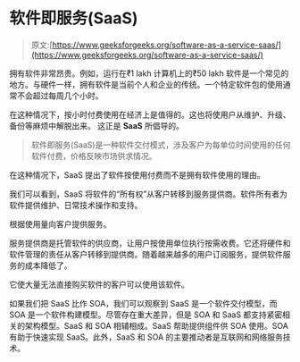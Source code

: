 # 软件即服务(SaaS)

> 原文:[https://www.geeksforgeeks.org/software-as-a-service-saas/](https://www.geeksforgeeks.org/software-as-a-service-saas/)

拥有软件非常昂贵。例如，运行在₹1 lakh 计算机上的₹50 lakh 软件是一个常见的地方。与硬件一样，拥有软件是当前个人和企业的传统。一个特定软件包的使用通常不会超过每周几个小时。

在这种情况下，按小时付费使用在经济上是值得的。这也将使用户从维护、升级、备份等麻烦中解脱出来。
这正是 **SaaS** 所倡导的。

> 软件即服务(SaaS)是一种软件交付模式，涉及客户为每单位时间使用的任何软件付费，价格反映市场供求情况。

在这种情况下，SaaS 提出了软件按使用付费而不是拥有软件使用的理由。

我们可以看到，SaaS 将软件的“所有权”从客户转移到服务提供商。软件所有者为软件提供维护、日常技术操作和支持。

根据使用量向客户提供服务。

服务提供商是托管软件的供应商，让用户按使用单位执行按需收费。它还将硬件和软件管理的责任从客户转移到提供商。随着越来越多的用户订阅服务，提供软件服务的成本降低了。

它使大量无法直接购买软件的客户可以使用该软件。

如果我们把 SaaS 比作 SOA，我们可以观察到 SaaS 是一个软件交付模型，而 SOA 是一个软件构建模型。尽管存在重大差异，但是 SOA 和 SaaS 都支持紧密相关的架构模型。SaaS 和 SOA 相辅相成。SaaS 帮助提供组件供 SOA 使用。SOA 有助于快速实现 SaaS。此外，SaaS 和 SOA 的主要推动者是互联网和网络服务技术。